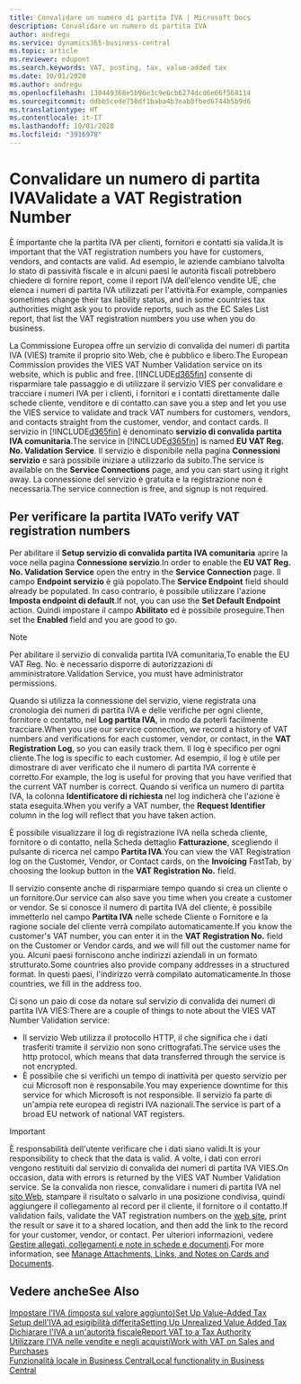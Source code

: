 ```yaml
---
title: Convalidare un numero di partita IVA | Microsoft Docs
description: Convalidare un numero di partita IVA
author: andregu
ms.service: dynamics365-business-central
ms.topic: article
ms.reviewer: edupont
ms.search.keywords: VAT, posting, tax, value-added tax
ms.date: 10/01/2020
ms.author: andregu
ms.openlocfilehash: 130449368e5b96e3c9e6cb6274dcd6e06f568114
ms.sourcegitcommit: ddbb5cede750df1baba4b3eab8fbed6744b5b9d6
ms.translationtype: HT
ms.contentlocale: it-IT
ms.lasthandoff: 10/01/2020
ms.locfileid: "3916978"
---
```

# <a name="validate-a-vat-registration-number"></a><span data-ttu-id="094a8-103">Convalidare un numero di partita IVA</span><span class="sxs-lookup"><span data-stu-id="094a8-103">Validate a VAT Registration Number</span></span>

<span data-ttu-id="094a8-104">È importante che la partita IVA per clienti, fornitori e contatti sia valida.</span><span class="sxs-lookup"><span data-stu-id="094a8-104">It is important that the VAT registration numbers you have for customers, vendors, and contacts are valid.</span></span> <span data-ttu-id="094a8-105">Ad esempio, le aziende cambiano talvolta lo stato di passività fiscale e in alcuni paesi le autorità fiscali potrebbero chiedere di fornire report, come il report IVA dell'elenco vendite UE, che elenca i numeri di partita IVA utilizzati per l'attività.</span><span class="sxs-lookup"><span data-stu-id="094a8-105">For example, companies sometimes change their tax liability status, and in some countries tax authorities might ask you to provide reports, such as the EC Sales List report, that list the VAT registration numbers you use when you do business.</span></span>

<span data-ttu-id="094a8-106">La Commissione Europea offre un servizio di convalida dei numeri di partita IVA (VIES) tramite il proprio sito Web, che è pubblico e libero.</span><span class="sxs-lookup"><span data-stu-id="094a8-106">The European Commission provides the VIES VAT Number Validation service on its website, which is public and free.</span></span> [!INCLUDE[d365fin](includes/d365fin_md.md)] <span data-ttu-id="094a8-107">consente di risparmiare tale passaggio e di utilizzare il servizio VIES per convalidare e tracciare i numeri IVA per i clienti, i fornitori e i contatti direttamente dalle schede cliente, venditore e di contatto.</span><span class="sxs-lookup"><span data-stu-id="094a8-107">can save you a step and let you use the VIES service to validate and track VAT numbers for customers, vendors, and contacts straight from the customer, vendor, and contact cards.</span></span> <span data-ttu-id="094a8-108">Il servizio in [!INCLUDE[d365fin](includes/d365fin_md.md)] è denominato **servizio di convalida partita IVA comunitaria**.</span><span class="sxs-lookup"><span data-stu-id="094a8-108">The service in [!INCLUDE[d365fin](includes/d365fin_md.md)] is named **EU VAT Reg. No. Validation Service**.</span></span> <span data-ttu-id="094a8-109">Il servizio è disponibile nella pagina **Connessioni servizio** e sarà possibile iniziare a utilizzarlo da subito.</span><span class="sxs-lookup"><span data-stu-id="094a8-109">The service is available on the **Service Connections** page, and you can start using it right away.</span></span> <span data-ttu-id="094a8-110">La connessione del servizio è gratuita e la registrazione non è necessaria.</span><span class="sxs-lookup"><span data-stu-id="094a8-110">The service connection is free, and signup is not required.</span></span>

## <a name="to-verify-vat-registration-numbers"></a><span data-ttu-id="094a8-111">Per verificare la partita IVA</span><span class="sxs-lookup"><span data-stu-id="094a8-111">To verify VAT registration numbers</span></span>

<span data-ttu-id="094a8-112">Per abilitare il **Setup servizio di convalida partita IVA comunitaria** aprire la voce nella pagina **Connessione servizio**.</span><span class="sxs-lookup"><span data-stu-id="094a8-112">In order to enable the **EU VAT Reg. No. Validation Service** open the entry in the **Service Connection** page.</span></span> <span data-ttu-id="094a8-113">Il campo **Endpoint servizio** è già popolato.</span><span class="sxs-lookup"><span data-stu-id="094a8-113">The **Service Endpoint** field should already be populated.</span></span> <span data-ttu-id="094a8-114">In caso contrario, è possibile utilizzare l'azione **Imposta endpoint di default**.</span><span class="sxs-lookup"><span data-stu-id="094a8-114">If not, you can use the **Set Default Endpoint** action.</span></span> <span data-ttu-id="094a8-115">Quindi impostare il campo **Abilitato** ed è possibile proseguire.</span><span class="sxs-lookup"><span data-stu-id="094a8-115">Then set the **Enabled** field and you are good to go.</span></span>

> [!NOTE]
> <span data-ttu-id="094a8-116">Per abilitare il servizio di convalida partita IVA comunitaria,</span><span class="sxs-lookup"><span data-stu-id="094a8-116">To enable the EU VAT Reg. No.</span></span> <span data-ttu-id="094a8-117">è necessario disporre di autorizzazioni di amministratore.</span><span class="sxs-lookup"><span data-stu-id="094a8-117">Validation Service, you must have administrator permissions.</span></span>

<span data-ttu-id="094a8-118">Quando si utilizza la connessione del servizio, viene registrata una cronologia dei numeri di partita IVA e delle verifiche per ogni cliente, fornitore o contatto, nel **Log partita IVA**, in modo da poterli facilmente tracciare.</span><span class="sxs-lookup"><span data-stu-id="094a8-118">When you use our service connection, we record a history of VAT numbers and verifications for each customer, vendor, or contact, in the **VAT Registration Log**, so you can easily track them.</span></span> <span data-ttu-id="094a8-119">Il log è specifico per ogni cliente.</span><span class="sxs-lookup"><span data-stu-id="094a8-119">The log is specific to each customer.</span></span> <span data-ttu-id="094a8-120">Ad esempio, il log è utile per dimostrare di aver verificato che il numero di partita IVA corrente è corretto.</span><span class="sxs-lookup"><span data-stu-id="094a8-120">For example, the log is useful for proving that you have verified that the current VAT number is correct.</span></span> <span data-ttu-id="094a8-121">Quando si verifica un numero di partita IVA, la colonna **Identificatore di richiesta** nel log indicherà che l'azione è stata eseguita.</span><span class="sxs-lookup"><span data-stu-id="094a8-121">When you verify a VAT number, the **Request Identifier** column in the log will reflect that you have taken action.</span></span>

<span data-ttu-id="094a8-122">È possibile visualizzare il log di registrazione IVA nella scheda cliente, fornitore o di contatto, nella Scheda dettaglio **Fatturazione**, scegliendo il pulsante di ricerca nel campo **Partita IVA**.</span><span class="sxs-lookup"><span data-stu-id="094a8-122">You can view the VAT Registration log on the Customer, Vendor, or Contact cards, on the **Invoicing** FastTab, by choosing the lookup button in the **VAT Registration No.** field.</span></span>  

<span data-ttu-id="094a8-123">Il servizio consente anche di risparmiare tempo quando si crea un cliente o un fornitore.</span><span class="sxs-lookup"><span data-stu-id="094a8-123">Our service can also save you time when you create a customer or vendor.</span></span> <span data-ttu-id="094a8-124">Se si conosce il numero di partita IVA del cliente, è possibile immetterlo nel campo **Partita IVA** nelle schede Cliente o Fornitore e la ragione sociale del cliente verrà compilato automaticamente.</span><span class="sxs-lookup"><span data-stu-id="094a8-124">If you know the customer's VAT number, you can enter it in the **VAT Registration No.** field on the Customer or Vendor cards, and we will fill out the customer name for you.</span></span> <span data-ttu-id="094a8-125">Alcuni paesi forniscono anche indirizzi aziendali in un formato strutturato.</span><span class="sxs-lookup"><span data-stu-id="094a8-125">Some countries also provide company addresses in a structured format.</span></span> <span data-ttu-id="094a8-126">In questi paesi, l'indirizzo verrà compilato automaticamente.</span><span class="sxs-lookup"><span data-stu-id="094a8-126">In those countries, we fill in the address too.</span></span>  

<span data-ttu-id="094a8-127">Ci sono un paio di cose da notare sul servizio di convalida dei numeri di partita IVA VIES:</span><span class="sxs-lookup"><span data-stu-id="094a8-127">There are a couple of things to note about the VIES VAT Number Validation service:</span></span>

* <span data-ttu-id="094a8-128">Il servizio Web utilizza il protocollo HTTP, il che significa che i dati trasferiti tramite il servizio non sono crittografati.</span><span class="sxs-lookup"><span data-stu-id="094a8-128">The service uses the http protocol, which means that data transferred through the service is not encrypted.</span></span>  
* <span data-ttu-id="094a8-129">È possibile che si verifichi un tempo di inattività per questo servizio per cui Microsoft non è responsabile.</span><span class="sxs-lookup"><span data-stu-id="094a8-129">You may experience downtime for this service for which Microsoft is not responsible.</span></span> <span data-ttu-id="094a8-130">Il servizio fa parte di un'ampia rete europea di registri IVA nazionali.</span><span class="sxs-lookup"><span data-stu-id="094a8-130">The service is part of a broad EU network of national VAT registers.</span></span>

> [!IMPORTANT]
> <span data-ttu-id="094a8-131">È responsabilità dell'utente verificare che i dati siano validi.</span><span class="sxs-lookup"><span data-stu-id="094a8-131">It is your responsibility to check that the data is valid.</span></span> <span data-ttu-id="094a8-132">A volte, i dati con errori vengono restituiti dal servizio di convalida dei numeri di partita IVA VIES.</span><span class="sxs-lookup"><span data-stu-id="094a8-132">On occasion, data with errors is returned by the VIES VAT Number Validation service.</span></span> <span data-ttu-id="094a8-133">Se la convalida non riesce, convalidare i numeri di partita IVA nel [sito Web](https://ec.europa.eu/taxation_customs/vies/), stampare il risultato o salvarlo in una posizione condivisa, quindi aggiungere il collegamento al record per il cliente, il fornitore o il contatto.</span><span class="sxs-lookup"><span data-stu-id="094a8-133">If validation fails, validate the VAT registration numbers on the [web site](https://ec.europa.eu/taxation_customs/vies/), print the result or save it to a shared location, and then add the link to the record for your customer, vendor, or contact.</span></span> <span data-ttu-id="094a8-134">Per ulteriori informazioni, vedere [Gestire allegati, collegamenti e note in schede e documenti](ui-how-add-link-to-record.md).</span><span class="sxs-lookup"><span data-stu-id="094a8-134">For more information, see [Manage Attachments, Links, and Notes on Cards and Documents](ui-how-add-link-to-record.md).</span></span>

## <a name="see-also"></a><span data-ttu-id="094a8-135">Vedere anche</span><span class="sxs-lookup"><span data-stu-id="094a8-135">See Also</span></span>

[<span data-ttu-id="094a8-136">Impostare l'IVA (imposta sul valore aggiunto)</span><span class="sxs-lookup"><span data-stu-id="094a8-136">Set Up Value-Added Tax</span></span>](finance-setup-vat.md)  
[<span data-ttu-id="094a8-137">Setup dell'IVA ad esigibilità differita</span><span class="sxs-lookup"><span data-stu-id="094a8-137">Setting Up Unrealized Value Added Tax</span></span>](finance-setup-unrealized-vat.md)  
[<span data-ttu-id="094a8-138">Dichiarare l'IVA a un'autorità fiscale</span><span class="sxs-lookup"><span data-stu-id="094a8-138">Report VAT to a Tax Authority</span></span>](finance-how-report-vat.md)  
[<span data-ttu-id="094a8-139">Utilizzare l'IVA nelle vendite e negli acquisti</span><span class="sxs-lookup"><span data-stu-id="094a8-139">Work with VAT on Sales and Purchases</span></span>](finance-work-with-vat.md)  
[<span data-ttu-id="094a8-140">Funzionalità locale in Business Central</span><span class="sxs-lookup"><span data-stu-id="094a8-140">Local functionality in Business Central</span></span>](about-localization.md)  
